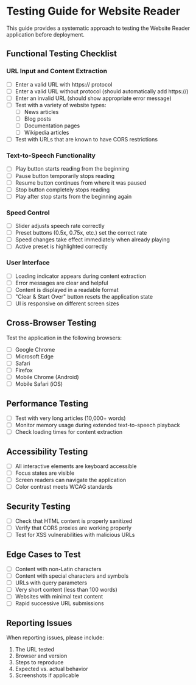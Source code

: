 # Testing Guide for Website Reader

This guide provides a systematic approach to testing the Website Reader application before deployment.

## Functional Testing Checklist

### URL Input and Content Extraction
- [ ] Enter a valid URL with https:// protocol
- [ ] Enter a valid URL without protocol (should automatically add https://)
- [ ] Enter an invalid URL (should show appropriate error message)
- [ ] Test with a variety of website types:
  - [ ] News articles
  - [ ] Blog posts
  - [ ] Documentation pages
  - [ ] Wikipedia articles
- [ ] Test with URLs that are known to have CORS restrictions

### Text-to-Speech Functionality
- [ ] Play button starts reading from the beginning
- [ ] Pause button temporarily stops reading
- [ ] Resume button continues from where it was paused
- [ ] Stop button completely stops reading
- [ ] Play after stop starts from the beginning again

### Speed Control
- [ ] Slider adjusts speech rate correctly
- [ ] Preset buttons (0.5x, 0.75x, etc.) set the correct rate
- [ ] Speed changes take effect immediately when already playing
- [ ] Active preset is highlighted correctly

### User Interface
- [ ] Loading indicator appears during content extraction
- [ ] Error messages are clear and helpful
- [ ] Content is displayed in a readable format
- [ ] "Clear & Start Over" button resets the application state
- [ ] UI is responsive on different screen sizes

## Cross-Browser Testing

Test the application in the following browsers:
- [ ] Google Chrome
- [ ] Microsoft Edge
- [ ] Safari
- [ ] Firefox
- [ ] Mobile Chrome (Android)
- [ ] Mobile Safari (iOS)

## Performance Testing

- [ ] Test with very long articles (10,000+ words)
- [ ] Monitor memory usage during extended text-to-speech playback
- [ ] Check loading times for content extraction

## Accessibility Testing

- [ ] All interactive elements are keyboard accessible
- [ ] Focus states are visible
- [ ] Screen readers can navigate the application
- [ ] Color contrast meets WCAG standards

## Security Testing

- [ ] Check that HTML content is properly sanitized
- [ ] Verify that CORS proxies are working properly
- [ ] Test for XSS vulnerabilities with malicious URLs

## Edge Cases to Test

- [ ] Content with non-Latin characters
- [ ] Content with special characters and symbols
- [ ] URLs with query parameters
- [ ] Very short content (less than 100 words)
- [ ] Websites with minimal text content
- [ ] Rapid successive URL submissions

## Reporting Issues

When reporting issues, please include:
1. The URL tested
2. Browser and version
3. Steps to reproduce
4. Expected vs. actual behavior
5. Screenshots if applicable
